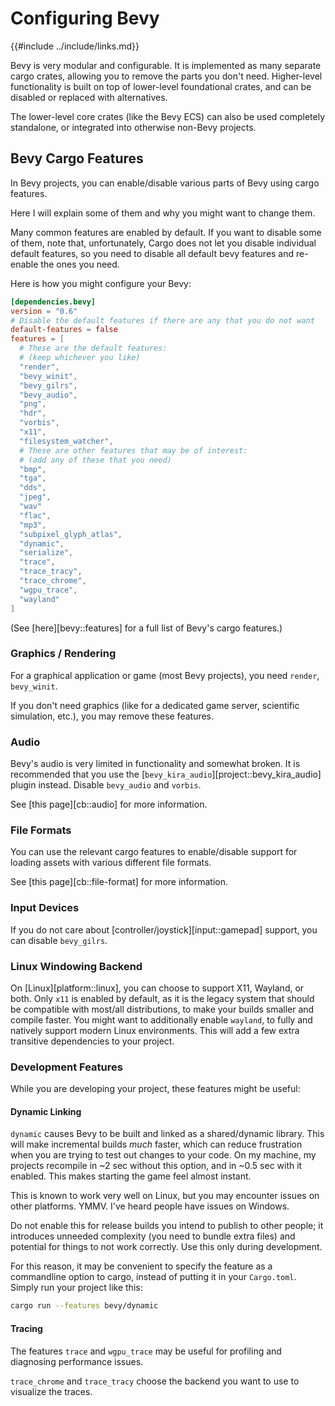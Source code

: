 # Configuring Bevy

{{#include ../include/links.md}}

Bevy is very modular and configurable. It is implemented as many separate
cargo crates, allowing you to remove the parts you don't need. Higher-level
functionality is built on top of lower-level foundational crates, and can
be disabled or replaced with alternatives.

The lower-level core crates (like the Bevy ECS) can also be used completely
standalone, or integrated into otherwise non-Bevy projects.

## Bevy Cargo Features

In Bevy projects, you can enable/disable various parts of Bevy using cargo features.

Here I will explain some of them and why you might want to change them.

Many common features are enabled by default. If you want to disable some of
them, note that, unfortunately, Cargo does not let you disable individual
default features, so you need to disable all default bevy features and
re-enable the ones you need.

Here is how you might configure your Bevy:

```toml
[dependencies.bevy]
version = "0.6"
# Disable the default features if there are any that you do not want
default-features = false
features = [
  # These are the default features:
  # (keep whichever you like)
  "render",
  "bevy_winit",
  "bevy_gilrs",
  "bevy_audio",
  "png",
  "hdr",
  "vorbis",
  "x11",
  "filesystem_watcher",
  # These are other features that may be of interest:
  # (add any of these that you need)
  "bmp",
  "tga",
  "dds",
  "jpeg",
  "wav"
  "flac",
  "mp3",
  "subpixel_glyph_atlas",
  "dynamic",
  "serialize",
  "trace",
  "trace_tracy",
  "trace_chrome",
  "wgpu_trace",
  "wayland"
]
```

(See [here][bevy::features] for a full list of Bevy's cargo features.)

### Graphics / Rendering

For a graphical application or game (most Bevy projects),
you need `render`, `bevy_winit`.

If you don't need graphics (like for a dedicated game server, scientific
simulation, etc.), you may remove these features.

### Audio

Bevy's audio is very limited in functionality and somewhat broken. It is
recommended that you use the [`bevy_kira_audio`][project::bevy_kira_audio]
plugin instead. Disable `bevy_audio` and `vorbis`.

See [this page][cb::audio] for more information.

### File Formats

You can use the relevant cargo features to enable/disable support for loading
assets with various different file formats.

See [this page][cb::file-format] for more information.

### Input Devices

If you do not care about [controller/joystick][input::gamepad] support,
you can disable `bevy_gilrs`.

### Linux Windowing Backend

On [Linux][platform::linux], you can choose to support X11, Wayland,
or both. Only `x11` is enabled by default, as it is the legacy system
that should be compatible with most/all distributions, to make your builds
smaller and compile faster. You might want to additionally enable `wayland`,
to fully and natively support modern Linux environments. This will add a few
extra transitive dependencies to your project.

### Development Features

While you are developing your project, these features might be useful:

#### Dynamic Linking

`dynamic` causes Bevy to be built and linked as a shared/dynamic library. This
will make incremental builds *much* faster, which can reduce frustration
when you are trying to test out changes to your code. On my machine, my
projects recompile in ~2 sec without this option, and in ~0.5 sec with it
enabled. This makes starting the game feel almost instant.

This is known to work very well on Linux, but you may encounter issues on
other platforms. YMMV. I've heard people have issues on Windows.

Do not enable this for release builds you intend to publish to other people;
it introduces unneeded complexity (you need to bundle extra files) and
potential for things to not work correctly. Use this only during development.

For this reason, it may be convenient to specify the feature as a commandline
option to cargo, instead of putting it in your `Cargo.toml`. Simply run your
project like this:

```sh
cargo run --features bevy/dynamic
```

#### Tracing

The features `trace` and `wgpu_trace` may be useful for profiling and
diagnosing performance issues.

`trace_chrome` and `trace_tracy` choose the backend you want to use to
visualize the traces.
